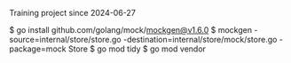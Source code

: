 Training project since 2024-06-27

$ go install github.com/golang/mock/mockgen@v1.6.0
$ mockgen -source=internal/store/store.go -destination=internal/store/mock/store.go -package=mock Store
$ go mod tidy
$ go mod vendor